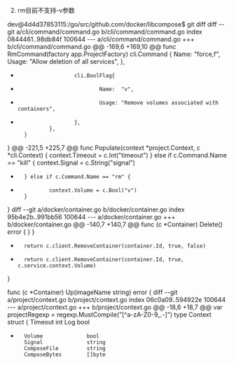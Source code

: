 2. rm目前不支持-v参数

dev@4d4d37853115:/go/src/github.com/docker/libcompose$ git diff
diff --git a/cli/command/command.go b/cli/command/command.go
index 0844461..98db84f 100644
--- a/cli/command/command.go
+++ b/cli/command/command.go
@@ -169,6 +169,10 @@ func RmCommand(factory app.ProjectFactory) cli.Command {
                                Name:  "force,f",
                                Usage: "Allow deletion of all services",
                        },
+                       cli.BoolFlag{
+                               Name:  "v",
+                               Usage: "Remove volumes associated with containers",
+                       },
                },
        }
 }
@@ -221,5 +225,7 @@ func Populate(context *project.Context, c *cli.Context) {
                context.Timeout = c.Int("timeout")
        } else if c.Command.Name == "kill" {
                context.Signal = c.String("signal")
+       } else if c.Command.Name == "rm" {
+               context.Volume = c.Bool("v")
        }
 }
diff --git a/docker/container.go b/docker/container.go
index 95b4e2b..991bb56 100644
--- a/docker/container.go
+++ b/docker/container.go
@@ -140,7 +140,7 @@ func (c *Container) Delete() error {
                }
        }

-       return c.client.RemoveContainer(container.Id, true, false)
+       return c.client.RemoveContainer(container.Id, true, c.service.context.Volume)
 }

 func (c *Container) Up(imageName string) error {
diff --git a/project/context.go b/project/context.go
index 06c0a09..594922e 100644
--- a/project/context.go
+++ b/project/context.go
@@ -18,6 +18,7 @@ var projectRegexp = regexp.MustCompile("[^a-zA-Z0-9_.-]")
 type Context struct {
        Timeout             int
        Log                 bool
+       Volume              bool
        Signal              string
        ComposeFile         string
        ComposeBytes        []byte
